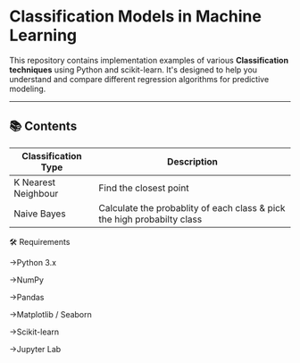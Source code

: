 # Classification Models in Machine Learning

This repository contains implementation examples of various **Classification techniques** using Python and scikit-learn. It's designed to help you understand and compare different regression algorithms for predictive modeling.

---

## 📚 Contents

| Classification Type      | Description                                                              |
|--------------------------|--------------------------------------------------------------------------|
| K Nearest Neighbour      | Find the closest point                                                   |
| Naive Bayes              | Calculate the probablity of each class & pick the high probabilty class  |




🛠 Requirements

->Python 3.x

->NumPy

->Pandas

->Matplotlib / Seaborn

->Scikit-learn

->Jupyter Lab


